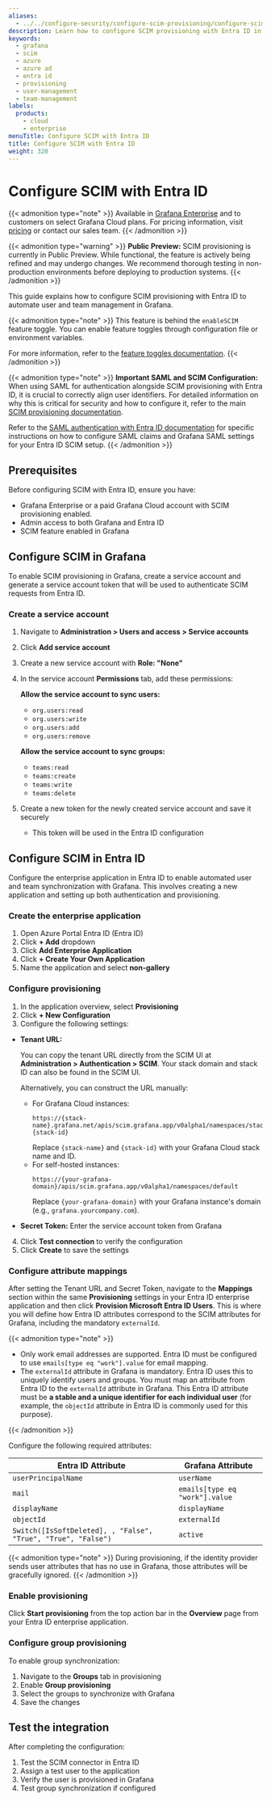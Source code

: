 ```yaml
---
aliases:
  - ../../configure-security/configure-scim-provisioning/configure-scim-with-azuread/ # /docs/grafana/next/setup-grafana/configure-security/configure-scim-provisioning/configure-scim-with-azuread/
description: Learn how to configure SCIM provisioning with Entra ID in Grafana Enterprise. This guide provides step-by-step instructions for setting up automated user and team management, including enterprise application configuration, service account creation, attribute mapping, and provisioning settings to ensure seamless integration between Entra ID and Grafana.
keywords:
  - grafana
  - scim
  - azure
  - azure ad
  - entra id
  - provisioning
  - user-management
  - team-management
labels:
  products:
    - cloud
    - enterprise
menuTitle: Configure SCIM with Entra ID
title: Configure SCIM with Entra ID
weight: 320
---
```


# Configure SCIM with Entra ID

{{< admonition type="note" >}}
Available in [Grafana Enterprise](/docs/grafana/<GRAFANA_VERSION>/introduction/grafana-enterprise/) and to customers on select Grafana Cloud plans. For pricing information, visit [pricing](https://grafana.com/pricing/) or contact our sales team.
{{< /admonition >}}

{{< admonition type="warning" >}}
**Public Preview:** SCIM provisioning is currently in Public Preview. While functional, the feature is actively being refined and may undergo changes. We recommend thorough testing in non-production environments before deploying to production systems.
{{< /admonition >}}

This guide explains how to configure SCIM provisioning with Entra ID to automate user and team management in Grafana.

{{< admonition type="note" >}}
This feature is behind the `enableSCIM` feature toggle.
You can enable feature toggles through configuration file or environment variables.

For more information, refer to the [feature toggles documentation](/docs/grafana/<GRAFANA_VERSION>/setup-grafana/configure-grafana/#feature_toggles).
{{< /admonition >}}

{{< admonition type="note" >}}
**Important SAML and SCIM Configuration:**
When using SAML for authentication alongside SCIM provisioning with Entra ID, it is crucial to correctly align user identifiers.
For detailed information on why this is critical for security and how to configure it, refer to the main [SCIM provisioning documentation](../).

Refer to the [SAML authentication with Entra ID documentation](../../configure-authentication/saml/configure-saml-with-entraid/) for specific instructions on how to configure SAML claims and Grafana SAML settings for your Entra ID SCIM setup.
{{< /admonition >}}

## Prerequisites

Before configuring SCIM with Entra ID, ensure you have:

- Grafana Enterprise or a paid Grafana Cloud account with SCIM provisioning enabled.
- Admin access to both Grafana and Entra ID
- SCIM feature enabled in Grafana

## Configure SCIM in Grafana

To enable SCIM provisioning in Grafana, create a service account and generate a service account token that will be used to authenticate SCIM requests from Entra ID.

### Create a service account

1. Navigate to **Administration > Users and access > Service accounts**
2. Click **Add service account**
3. Create a new service account with **Role: "None"**
4. In the service account **Permissions** tab, add these permissions:

   **Allow the service account to sync users:**
   - `org.users:read`
   - `org.users:write`
   - `org.users:add`
   - `org.users:remove`

   **Allow the service account to sync groups:**
   - `teams:read`
   - `teams:create`
   - `teams:write`
   - `teams:delete`

5. Create a new token for the newly created service account and save it securely
   - This token will be used in the Entra ID configuration

## Configure SCIM in Entra ID

Configure the enterprise application in Entra ID to enable automated user and team synchronization with Grafana. This involves creating a new application and setting up both authentication and provisioning.

### Create the enterprise application

1. Open Azure Portal Entra ID (Entra ID)
2. Click **+ Add** dropdown
3. Click **Add Enterprise Application**
4. Click **+ Create Your Own Application**
5. Name the application and select **non-gallery**

### Configure provisioning

1. In the application overview, select **Provisioning**
2. Click **+ New Configuration**
3. Configure the following settings:

- **Tenant URL:**

  You can copy the tenant URL directly from the SCIM UI at **Administration > Authentication > SCIM**. Your stack domain and stack ID can also be found in the SCIM UI.

  Alternatively, you can construct the URL manually:
  - For Grafana Cloud instances:
    ```
    https://{stack-name}.grafana.net/apis/scim.grafana.app/v0alpha1/namespaces/stacks-{stack-id}
    ```
    Replace `{stack-name}` and `{stack-id}` with your Grafana Cloud stack name and ID.
  - For self-hosted instances:
    ```
    https://{your-grafana-domain}/apis/scim.grafana.app/v0alpha1/namespaces/default
    ```
    Replace `{your-grafana-domain}` with your Grafana instance's domain (e.g., `grafana.yourcompany.com`).

- **Secret Token:** Enter the service account token from Grafana

4. Click **Test connection** to verify the configuration
5. Click **Create** to save the settings

### Configure attribute mappings

After setting the Tenant URL and Secret Token, navigate to the **Mappings** section within the same **Provisioning** settings in your Entra ID enterprise application and then click **Provision Microsoft Entra ID Users**. This is where you will define how Entra ID attributes correspond to the SCIM attributes for Grafana, including the mandatory `externalId`.

{{< admonition type="note" >}}

- Only work email addresses are supported. Entra ID must be configured to use `emails[type eq "work"].value` for email mapping.
- The `externalId` attribute in Grafana is mandatory. Entra ID uses this to uniquely identify users and groups. You must map an attribute from Entra ID to the `externalId` attribute in Grafana. This Entra ID attribute must be **a stable and a unique identifier for each individual user** (for example, the `objectId` attribute in Entra ID is commonly used for this purpose).

{{< /admonition >}}

Configure the following required attributes:

| Entra ID Attribute                                            | Grafana Attribute              |
| ------------------------------------------------------------- | ------------------------------ |
| `userPrincipalName`                                           | `userName`                     |
| `mail`                                                        | `emails[type eq "work"].value` |
| `displayName`                                                 | `displayName`                  |
| `objectId`                                                    | `externalId`                   |
| `Switch([IsSoftDeleted], , "False", "True", "True", "False")` | `active`                       |

{{< admonition type="note" >}}
During provisioning, if the identity provider sends user attributes that has no use in Grafana, those attributes will be gracefully ignored.
{{< /admonition >}}

### Enable provisioning

Click **Start provisioning** from the top action bar in the **Overview** page from your Entra ID enterprise application.

### Configure group provisioning

To enable group synchronization:

1. Navigate to the **Groups** tab in provisioning
2. Enable **Group provisioning**
3. Select the groups to synchronize with Grafana
4. Save the changes

## Test the integration

After completing the configuration:

1. Test the SCIM connector in Entra ID
2. Assign a test user to the application
3. Verify the user is provisioned in Grafana
4. Test group synchronization if configured
